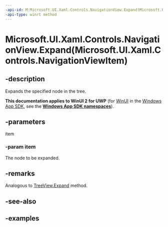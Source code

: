 ```yaml
---
-api-id: M:Microsoft.UI.Xaml.Controls.NavigationView.Expand(Microsoft.UI.Xaml.Controls.NavigationViewItem)
-api-type: winrt method
---
```


# Microsoft.UI.Xaml.Controls.NavigationView.Expand(Microsoft.UI.Xaml.Controls.NavigationViewItem)

<!--
public void Expand (Microsoft.UI.Xaml.Controls.NavigationViewItem item);
-->


## -description
Expands the specified node in the tree.

**This documentation applies to WinUI 2 for UWP** (for [WinUI](/windows/apps/winui/winui3/) in the [Windows App SDK](/windows/apps/windows-app-sdk/), see the **[Windows App SDK namespaces](/windows/windows-app-sdk/api/winrt/)**).

## -parameters
item

### -param item
The node to be expanded.

## -remarks

Analogous to [TreeView.Expand](https://docs.microsoft.com/windows/winui/api/microsoft.UI.Xaml.Controls.TreeView.Expand) method.

## -see-also

## -examples

